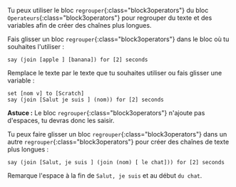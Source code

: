 Tu peux utiliser le bloc `regrouper`{:class="block3operators"} du bloc `Operateurs`{:class="block3operators"} pour regrouper du texte et des variables afin de créer des chaînes plus longues.

Fais glisser un bloc `regrouper`{:class="block3operators"} dans le bloc où tu souhaites l'utiliser :

```blocks3
say (join [apple ] [banana]) for [2] seconds
```

Remplace le texte par le texte que tu souhaites utiliser ou fais glisser une variable :

```blocks3
set [nom v] to [Scratch]
say (join [Salut je suis ] (nom)) for [2] seconds
```

**Astuce :** Le bloc `regrouper`{:class="block3operators"} n'ajoute pas d'espaces, tu devras donc les saisir.

Tu peux faire glisser un bloc `regrouper`{:class="block3operators"} dans un autre `regrouper`{:class="block3operators"} pour créer des chaînes de texte plus longues :

```blocks3
say (join [Salut, je suis ] (join (nom) [ le chat])) for [2] seconds
```

Remarque l'espace à la fin de `Salut, je suis` et au début `du chat`.

